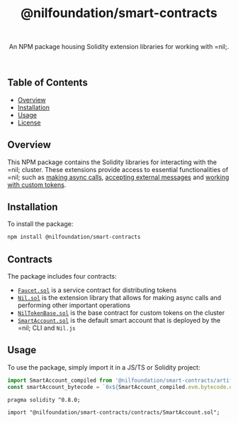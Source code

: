 <h1 align="center">@nilfoundation/smart-contracts</h1>

<br />

<p align="center">
  An NPM package housing Solidity extension libraries for working with =nil;.
</p>

<br />

## Table of Contents
- [Overview](#overview)
- [Installation](#installation)
- [Usage](#usage)
- [License](#license)

## Overview

This NPM package contains the Solidity libraries for interacting with the =nil; cluster. These extensions provide access to essential functionalities of =nil; such as [making async calls](https://docs.nil.foundation/nil/getting-started/essentials/handling-async-execution), [accepting external messages](https://docs.nil.foundation/nil/getting-started/essentials/receiving-ext-transactions) and [working with custom tokens](https://docs.nil.foundation/nil/getting-started/essentials/tokens).

## Installation

To install the package:

```bash
npm install @nilfoundation/smart-contracts
```

## Contracts

The package includes four contracts:

* [`Faucet.sol`](./contracts/Faucet.sol) is a service contract for distributing tokens
* [`Nil.sol`](./contracts/Nil.sol) is the extension library that allows for making async calls and performing other important operations
* [`NilTokenBase.sol`](./contracts/NilTokenBase.sol) is the base contract for custom tokens on the cluster
* [`SmartAccount.sol`](./contracts/SmartAccount.sol) is the default smart account that is deployed by the =nil; CLI and `Nil.js`

## Usage

To use the package, simply import it in a JS/TS or Solidity project: 

```typescript
import SmartAccount_compiled from '@nilfoundation/smart-contracts/artifacts/SmartAccount.json';
const smartAccount_bytecode = `0x${SmartAccount_compiled.evm.bytecode.object}`
```

```solidity
pragma solidity ^0.8.0;

import "@nilfoundation/smart-contracts/contracts/SmartAccount.sol";
```
